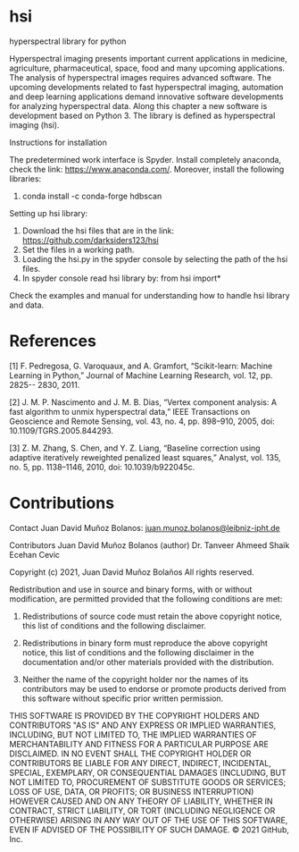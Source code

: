 # hsi
hyperspectral library for python

Hyperspectral imaging presents important current applications in medicine, agriculture, pharmaceutical, space, food and many upcoming applications. The analysis of hyperspectral images requires advanced software. The upcoming developments related to fast hyperspectral imaging, automation and deep learning applications demand innovative software developments for analyzing hyperspectral data. Along this chapter a new software is development based on Python 3. The library is defined as hyperspectral imaging (hsi).

Instructions for installation

The predetermined work interface is Spyder. Install completely anaconda, check the link: https://www.anaconda.com/. 
Moreover, install the following libraries:

1. conda install -c conda-forge hdbscan

Setting up hsi library:

1.	Download the hsi files that are in the link: https://github.com/darksiders123/hsi 
2.	Set the files in a working path.
3.	Loading the hsi.py in the spyder console by selecting the path of the hsi files.
4.	In spyder console read hsi library by: from hsi import*

Check the examples and manual for understanding how to handle hsi library and data.

# References

[1]	F. Pedregosa, G. Varoquaux, and A. Gramfort, “Scikit-learn: Machine Learning in Python,” Journal of Machine Learning Research, vol. 12, pp. 2825-- 2830, 2011.

[2]	J. M. P. Nascimento and J. M. B. Dias, “Vertex component analysis: A fast algorithm to unmix hyperspectral data,” IEEE Transactions on Geoscience and Remote Sensing, vol. 43, no. 4, pp. 898–910, 2005, doi: 10.1109/TGRS.2005.844293.

[3]	Z. M. Zhang, S. Chen, and Y. Z. Liang, “Baseline correction using adaptive iteratively reweighted penalized least squares,” Analyst, vol. 135, no. 5, pp. 1138–1146, 2010, doi: 10.1039/b922045c.
 

# Contributions
Contact
Juan David Muñoz Bolanos: juan.munoz.bolanos@leibniz-ipht.de

Contributors
Juan David Muñoz Bolanos (author)
Dr. Tanveer Ahmeed Shaik
Ecehan Cevic 

Copyright (c) 2021, Juan David Muñoz Bolaños
All rights reserved.

Redistribution and use in source and binary forms, with or without
modification, are permitted provided that the following conditions are met:

1. Redistributions of source code must retain the above copyright notice, this
   list of conditions and the following disclaimer.

2. Redistributions in binary form must reproduce the above copyright notice,
   this list of conditions and the following disclaimer in the documentation
   and/or other materials provided with the distribution.

3. Neither the name of the copyright holder nor the names of its
   contributors may be used to endorse or promote products derived from
   this software without specific prior written permission.

THIS SOFTWARE IS PROVIDED BY THE COPYRIGHT HOLDERS AND CONTRIBUTORS "AS IS"
AND ANY EXPRESS OR IMPLIED WARRANTIES, INCLUDING, BUT NOT LIMITED TO, THE
IMPLIED WARRANTIES OF MERCHANTABILITY AND FITNESS FOR A PARTICULAR PURPOSE ARE
DISCLAIMED. IN NO EVENT SHALL THE COPYRIGHT HOLDER OR CONTRIBUTORS BE LIABLE
FOR ANY DIRECT, INDIRECT, INCIDENTAL, SPECIAL, EXEMPLARY, OR CONSEQUENTIAL
DAMAGES (INCLUDING, BUT NOT LIMITED TO, PROCUREMENT OF SUBSTITUTE GOODS OR
SERVICES; LOSS OF USE, DATA, OR PROFITS; OR BUSINESS INTERRUPTION) HOWEVER
CAUSED AND ON ANY THEORY OF LIABILITY, WHETHER IN CONTRACT, STRICT LIABILITY,
OR TORT (INCLUDING NEGLIGENCE OR OTHERWISE) ARISING IN ANY WAY OUT OF THE USE
OF THIS SOFTWARE, EVEN IF ADVISED OF THE POSSIBILITY OF SUCH DAMAGE.
© 2021 GitHub, Inc.



